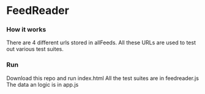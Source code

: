 # FeedReader

### How it works
There are 4 different urls stored in allFeeds.
All these URLs are used to test out various test suites.

### Run
Download this repo and run index.html
All the test suites are in feedreader.js
The data an logic is in app.js
